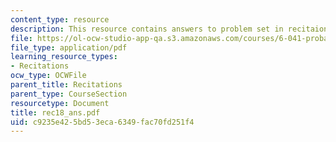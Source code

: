 ```yaml
---
content_type: resource
description: This resource contains answers to problem set in recitaion eighteen.
file: https://ol-ocw-studio-app-qa.s3.amazonaws.com/courses/6-041-probabilistic-systems-analysis-and-applied-probability-spring-2006/c9235e425bd53eca6349fac70fd251f4_rec18_ans.pdf
file_type: application/pdf
learning_resource_types:
- Recitations
ocw_type: OCWFile
parent_title: Recitations
parent_type: CourseSection
resourcetype: Document
title: rec18_ans.pdf
uid: c9235e42-5bd5-3eca-6349-fac70fd251f4
---
```

